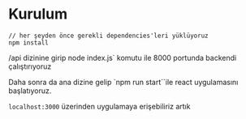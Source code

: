 

# Kurulum
```
// her şeyden önce gerekli dependencies'leri yüklüyoruz
npm install
```

/api dizinine girip node index.js` komutu ile 8000 portunda backendi çalıştırıyoruz

Daha sonra da ana dizine gelip `npm run start``ile react uygulamasını başlatıyoruz.

`localhost:3000` üzerinden uygulamaya erişebiliriz artık